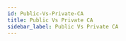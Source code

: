 ```yaml
---
id: Public-Vs-Private-CA
title: Public Vs Private CA
sidebar_label: Public Vs Private CA
---
```



##
